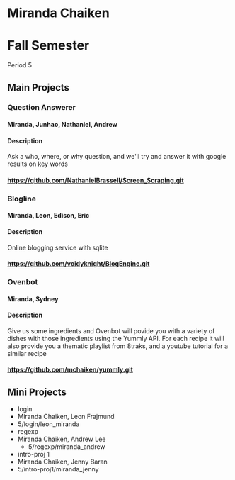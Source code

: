 Miranda Chaiken
==========

# Fall Semester
Period 5

## Main Projects

### Question Answerer
#### Miranda, Junhao, Nathaniel, Andrew
#### Description
Ask a who, where, or why question, and we'll try and answer it with google results on key words
#### https://github.com/NathanielBrassell/Screen_Scraping.git

### Blogline
#### Miranda, Leon, Edison, Eric
#### Description
Online blogging service with sqlite
#### https://github.com/voidyknight/BlogEngine.git

### Ovenbot
#### Miranda, Sydney
#### Description
Give us some ingredients and Ovenbot will povide you with a variety of dishes with those ingredients using the Yummly API. For each recipe it will also provide you a thematic playlist from 8traks, and a youtube tutorial for a similar recipe
#### https://github.com/mchaiken/yummly.git

## Mini Projects

 * login
  * Miranda Chaiken, Leon Frajmund
  * 5/login/leon_miranda
 * regexp
  * Miranda Chaiken, Andrew Lee
	* 5/regexp/miranda_andrew
 * intro-proj 1
  * Miranda Chaiken, Jenny Baran 
  * 5/intro-proj1/miranda_jenny

